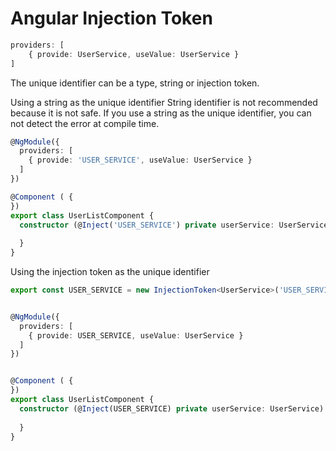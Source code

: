 # Angular Injection Token

```ts
providers: [
    { provide: UserService, useValue: UserService }
]
```

The unique identifier can be a type, string or injection token.

Using a string as the unique identifier
String identifier is not recommended because it is not safe. If you use a string as the unique identifier, you can not detect the error at compile time.

```ts
@NgModule({
  providers: [
    { provide: 'USER_SERVICE', useValue: UserService }
  ]
})
```

```ts
@Component ( {
})
export class UserListComponent {
  constructor (@Inject('USER_SERVICE') private userService: UserService) {
  
  }
}
```

Using the injection token as the unique identifier

```ts
export const USER_SERVICE = new InjectionToken<UserService>('USER_SERVICE');


@NgModule({
  providers: [
    { provide: USER_SERVICE, useValue: UserService }
  ]
})


@Component ( {
})
export class UserListComponent {
  constructor (@Inject(USER_SERVICE) private userService: UserService) {
  
  }
}
```
